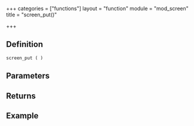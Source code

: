 +++
categories = ["functions"]
layout = "function"
module = "mod_screen"
title = "screen_put()"

+++

## Definition

    screen_put ( )

## Parameters

## Returns

## Example
